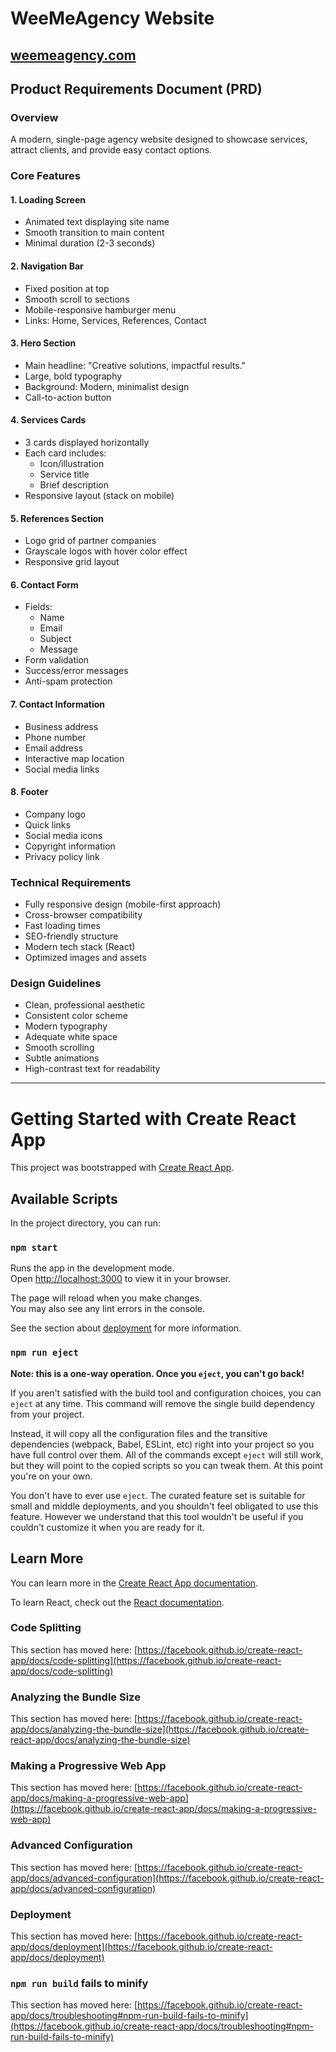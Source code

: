 # WeeMeAgency Website
## [weemeagency.com](https://weemeagency.com)

## Product Requirements Document (PRD)

### Overview

A modern, single-page agency website designed to showcase services, attract clients, and provide easy contact options.

### Core Features

#### 1. Loading Screen

- Animated text displaying site name
- Smooth transition to main content
- Minimal duration (2-3 seconds)

#### 2. Navigation Bar

- Fixed position at top
- Smooth scroll to sections
- Mobile-responsive hamburger menu
- Links: Home, Services, References, Contact

#### 3. Hero Section

- Main headline: "Creative solutions, impactful results."
- Large, bold typography
- Background: Modern, minimalist design
- Call-to-action button

#### 4. Services Cards

- 3 cards displayed horizontally
- Each card includes:
  - Icon/illustration
  - Service title
  - Brief description
- Responsive layout (stack on mobile)

#### 5. References Section

- Logo grid of partner companies
- Grayscale logos with hover color effect
- Responsive grid layout

#### 6. Contact Form

- Fields:
  - Name
  - Email
  - Subject
  - Message
- Form validation
- Success/error messages
- Anti-spam protection

#### 7. Contact Information

- Business address
- Phone number
- Email address
- Interactive map location
- Social media links

#### 8. Footer

- Company logo
- Quick links
- Social media icons
- Copyright information
- Privacy policy link

### Technical Requirements

- Fully responsive design (mobile-first approach)
- Cross-browser compatibility
- Fast loading times
- SEO-friendly structure
- Modern tech stack (React)
- Optimized images and assets

### Design Guidelines

- Clean, professional aesthetic
- Consistent color scheme
- Modern typography
- Adequate white space
- Smooth scrolling
- Subtle animations
- High-contrast text for readability

---

# Getting Started with Create React App

This project was bootstrapped with [Create React App](https://github.com/facebook/create-react-app).

## Available Scripts

In the project directory, you can run:

### `npm start`

Runs the app in the development mode.\
Open [http://localhost:3000](http://localhost:3000) to view it in your browser.

The page will reload when you make changes.\
You may also see any lint errors in the console.

See the section about [deployment](https://facebook.github.io/create-react-app/docs/deployment) for more information.

### `npm run eject`

**Note: this is a one-way operation. Once you `eject`, you can't go back!**

If you aren't satisfied with the build tool and configuration choices, you can `eject` at any time. This command will remove the single build dependency from your project.

Instead, it will copy all the configuration files and the transitive dependencies (webpack, Babel, ESLint, etc) right into your project so you have full control over them. All of the commands except `eject` will still work, but they will point to the copied scripts so you can tweak them. At this point you're on your own.

You don't have to ever use `eject`. The curated feature set is suitable for small and middle deployments, and you shouldn't feel obligated to use this feature. However we understand that this tool wouldn't be useful if you couldn't customize it when you are ready for it.

## Learn More

You can learn more in the [Create React App documentation](https://facebook.github.io/create-react-app/docs/getting-started).

To learn React, check out the [React documentation](https://reactjs.org/).

### Code Splitting

This section has moved here: [https://facebook.github.io/create-react-app/docs/code-splitting](https://facebook.github.io/create-react-app/docs/code-splitting)

### Analyzing the Bundle Size

This section has moved here: [https://facebook.github.io/create-react-app/docs/analyzing-the-bundle-size](https://facebook.github.io/create-react-app/docs/analyzing-the-bundle-size)

### Making a Progressive Web App

This section has moved here: [https://facebook.github.io/create-react-app/docs/making-a-progressive-web-app](https://facebook.github.io/create-react-app/docs/making-a-progressive-web-app)

### Advanced Configuration

This section has moved here: [https://facebook.github.io/create-react-app/docs/advanced-configuration](https://facebook.github.io/create-react-app/docs/advanced-configuration)

### Deployment

This section has moved here: [https://facebook.github.io/create-react-app/docs/deployment](https://facebook.github.io/create-react-app/docs/deployment)

### `npm run build` fails to minify

This section has moved here: [https://facebook.github.io/create-react-app/docs/troubleshooting#npm-run-build-fails-to-minify](https://facebook.github.io/create-react-app/docs/troubleshooting#npm-run-build-fails-to-minify)

